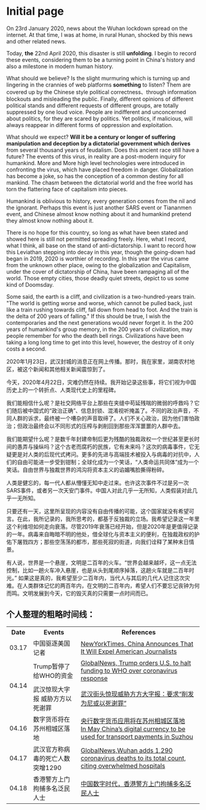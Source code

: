 # Initial page

On 23rd January 2020, news about the Wuhan lockdown spread on the internet. At that time, I was at home, in rural Hunan, shocked by this news and other related news.

Today, **the** 22nd April 2020, this disaster is still **unfolding**. I begin to record these events, considering them to be a turning point in China's history and also a milestone in modern human history.

What should we believe? Is the slight murmuring which is turning up and lingering in the crannies of web platforms **something** to listen? Them are covered up by the Chinese style political correctness、through information blockouts and misleading the public. Finally, different opinions of different political stands and different requests of different groups, are totally suppressed by one loud voice. People are indifferent and unconcerned about politics, for they are scared by politics. Yet politics, if malicious, will always reappear in different forms of oppression and exploitation.

What should we expect? **Will it be a century or longer of suffering manipulation and deception by a dictatorial government which derives** from several thousand years of feudalism. Does  this ancient race still have a future? The events of this virus, in reality are a post-modern inquiry for humankind. More and More high level technologies were introduced in confronting the virus, which have placed freedom in danger. Globalization has become  a joke, so has  the conception of a common destiny for all mankind. The chasm between the dictatorial world and the free world has torn the flattering face of capitalism into pieces.

Humankind is oblivious to history, every generation comes from the nil and the ignorant. Perhaps this event is just another SARS event or Tiananmen event, and Chinese almost know nothing about it and humankind pretend they almost know nothing about it.

There is no hope for this country, so long as what have been stated and showed here is still not permitted spreading freely. Here, what I record, what I think, all base on the stand of anti-dictatorship. I want to record how this Leviathan stepping into decay in this year, though the going-down had began in 2019, 2020 is worthier of recording. In this year the virus came from the unknown other place, owing to the globalization and Capitalism, under the cover of dictatorship of China, have been rampaging all of the world. Those empty cities, those deadly quiet streets, depict to us some kind of Doomsday.

Some said, the earth is a cliff, and civilization is a two-hundred-years train.  "The world is getting worse and worse, which cannot be pulled back, just like a train rushing towards cliff, fall down from head to foot. And the train is the delta of 200 years of falling." If this should be true, I wish the contemporaries and the next generations would never forget it. In the 200 years of humankind's group memory, in the 200 years of civilization, may people remember for who the death bell rings. Civilizations have been taking a long long time to get into this level, however, the destroy of it only costs a second.

2020年1月23日，武汉封城的消息正在网上传播。那时，我在家里，湖南农村地区，被这个新闻和其他相关新闻震惊到了。

今天，2020年4月22日，灾难仍然在持续。我开始记录这些事，将它们视为中国历史上的一个转折点、人类现代史上的里程碑。

我们能相信什么呢？是社交网络平台上那些在夹缝中苟延残喘的微弱的呼救吗？它们随后被中国式的“政治正确”、信息封锁、混淆视听掩盖了。不同的政治声音，不同人群的诉求，最终被一个嘈杂的声音取缔了。人们不关心政治，因为他们害怕政治；但政治最终会以不同形式的压榨与剥削回到那些浑浑噩噩的人群中去。

我们能期望什么呢？是数千年封建帝制后更为残酷的独裁政权一个世纪甚至更长时间的愚弄与操纵吗？这个古老而腐朽的民族，它有未来吗？这次的病毒事件，它无疑更是对人类的后现代式拷问。更多的先进与高端技术被投入与病毒的对抗中，人们的自由可能进一步受到钳制；全球化成为一个笑话，“人类命运共同体”成为一个笑话。自由世界与独裁世界的鸿沟将资本主义的谄媚嘴脸撕得粉碎。

人类是健忘的，每一代人都从懵懂无知中走过来。也许这次事件不过是另一次SARS事件，或者另一次天安门事件。中国人对此几乎一无所知，人类假装对此几乎一无所知。

只要还有一天，这里所呈现的内容没有自由传播的可能，这个国家就没有希望可言。在此，我所记录的，我所思考的，都基于反独裁的立场。我希望记录这一年里这个利维坦如何走向衰落。尽管2019年衰落已经开始，但是2020年是更值得记录的一年。病毒来自晦暗不明的他处，借全球化与资本主义的便利，在独裁政权的护佑下屠戮四方；那些空荡荡的都市，那些死寂的街道，向我们诠释了某种末日情景。

有人说，世界是一个悬崖，文明是二百年的火车。“世界会越来越坏，这一点无法控制，比如一趟火车冲入悬崖，也是从头到尾顺序掉落，这趟火车就是二百年时光。” 如果这是真的，我希望至少二百年内，当代人与其后的几代人记住这次灾难。在人类群体记忆的两百年内，在文明的二百年内，希望人们不要忘记丧钟为何而鸣。文明发展到今天，它的毁灭真的只需要一点时间而已。

## 个人整理的粗略时间线：
<table>
	<tr>
	    <th>Date</th>
	    <th>Events</th>
	    <th>References</th>  
	</tr >
  <tr >
	    <td>03.17</td>
	    <td>中国驱逐美国记者</td>
	    <td><a href="https://www.nytimes.com/2020/03/17/business/media/china-expels-american-journalists.htm">NewYorkTimes, China Announces That It Will Expel American Journalists</a></td>
	</tr>
	<tr >
	    <td rowspan="2">04.14</td>
	    <td>Trump暂停了给WHO的资金</td>
	    <td><a href="https://globalnews.ca/news/6818210/trump-halts-us-funding-who-coronavirus/">GlobalNews, Trump orders U.S. to halt funding to WHO over coronavirus response</a></td>
	</tr>
	<tr>
	    <td>武汉惊现大字报 威胁方方以死谢罪</td>
	    <td><a href="http://www.rfi.fr/cn/%E7%A4%BE%E4%BC%9A/20200416-%E6%AD%A6%E6%B1%89%E8%A1%97%E5%A4%B4%E6%83%8A%E7%8E%B0%E5%A8%81%E8%83%81%E6%96%B9%E6%96%B9%E5%A4%A7%E5%AD%97%E6%8A%A5-%E8%A6%81%E6%B1%82-%E5%89%8A%E5%8F%91%E4%B8%BA%E5%B0%BC%E6%88%96%E4%BB%A5%E6%AD%BB%E8%B0%A2%E7%BD%AA">武汉街头惊现威胁方方大字报：要求“削发为尼或以死谢罪”</a></td>
	</tr>
	<tr>
	    <td >04.16</td>
	    <td>数字货币将在苏州相城区落地</td>
	    <td><a href="http://www.nbd.com.cn/articles/2020-04-16/1425918.html">央行数字货币应用将在苏州相城区落地</a><br> <a href="https://www.ledgerinsights.com/china-digital-currency-transport-payments-in-suzhou/">In May China’s digital currency to be used for transport payments in Suzhou</a></td>
	</tr>
	<tr>
	    <td >04.17</td>
	    <td >武汉官方称病毒的死亡人数突增1290</td>
	    <td ><a href="https://globalnews.ca/news/6831122/coronavirus-wuhan-death-toll-up/">GlobalNews,Wuhan adds 1,290 coronavirus deaths to its total count, citing overwhelmed hospitals</a></td>
	</tr>
	<tr>
	    <td >04.18</td>
	    <td >香港警方上门拘捕多名泛民人士</td>
	    <td ><a href="https://chinadigitaltimes.net/chinese/2020/04/%e5%be%b7%e5%9b%bd%e4%b9%8b%e5%a3%b0%ef%bd%9c%e9%a6%99%e6%b8%af%e8%ad%a6%e6%96%b9%e4%b8%8a%e9%97%a8%e6%8b%98%e6%8d%95%e5%a4%9a%e5%90%8d%e6%b3%9b%e6%b0%91%e4%ba%ba%e5%a3%ab/">中国数字时代，香港警方上门拘捕多名泛民人士</a></td>
	</tr>
</table>


<!-- | 日期 | 事件 |         引用|
| -- | --| --|
|03.17 |中国驱逐美国记者 | -[NewYorkTimes, China Announces That It Will Expel American Journalists](https://www.nytimes.com/2020/03/17/business/media/china-expels-american-journalists.html)|
|04.14 |Trump暂停了给WHO的资金| -[GlobalNews, Trump orders U.S. to halt funding to WHO over coronavirus response](https://globalnews.ca/news/6818210/trump-halts-us-funding-who-coronavirus/) |
|04.16 |数字货币将在苏州相城区落地| -[央行数字货币应用将在苏州相城区落地](http://www.nbd.com.cn/articles/2020-04-16/1425918.html)<br> -[In May China’s digital currency to be used for transport payments in Suzhou](https://www.ledgerinsights.com/china-digital-currency-transport-payments-in-suzhou/)|
|04.17 |武汉官方称病毒的死亡人数突增1290|-[GlobalNews,Wuhan adds 1,290 coronavirus deaths to its total count, citing overwhelmed hospitals](https://globalnews.ca/news/6831122/coronavirus-wuhan-death-toll-up/)|
|04.18 |香港警方上门拘捕多名泛民人士| -[中国数字时代，香港警方上门拘捕多名泛民人士](https://chinadigitaltimes.net/chinese/2020/04/%e5%be%b7%e5%9b%bd%e4%b9%8b%e5%a3%b0%ef%bd%9c%e9%a6%99%e6%b8%af%e8%ad%a6%e6%96%b9%e4%b8%8a%e9%97%a8%e6%8b%98%e6%8d%95%e5%a4%9a%e5%90%8d%e6%b3%9b%e6%b0%91%e4%ba%ba%e5%a3%ab/) -->
